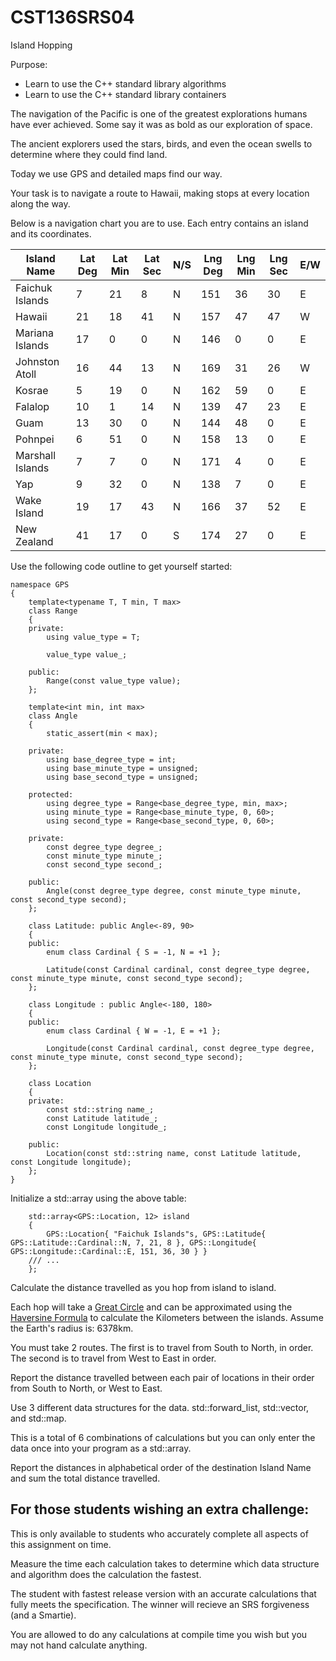 # CST136SRS04
Island Hopping

Purpose:

- Learn to use the C++ standard library algorithms
- Learn to use the C++ standard library containers

The navigation of the Pacific is one of the greatest explorations humans have ever achieved. Some say it was as bold as our exploration of space. 

The ancient explorers used the stars, birds, and even the ocean swells to determine where they could find land. 

Today we use GPS and detailed maps find our way. 

Your task is to navigate a route to Hawaii, making stops at every location along the way.

Below is a navigation chart you are to use. Each entry contains an island and its coordinates. 

| Island Name      | Lat Deg | Lat Min | Lat Sec | N/S | Lng Deg | Lng Min | Lng Sec | E/W | 
| ---------------- | ------- | ------- | ------- | --- | ------- | ------- | ------- | --- |
| Faichuk Islands  |       7 |      21 |       8 |   N |     151 |      36 |      30 |   E |
| Hawaii           |      21 |      18 |      41 |   N |     157 |      47 |      47 |   W |
| Mariana Islands  |      17 |       0 |       0 |   N |     146 |       0 |       0 |   E |
| Johnston Atoll   |      16 |      44 |      13 |   N |     169 |      31 |      26 |   W |
| Kosrae           |       5 |      19 |       0 |   N |     162 |      59 |       0 |   E |
| Falalop          |      10 |       1 |      14 |   N |     139 |      47 |      23 |   E |
| Guam             |      13 |      30 |       0 |   N |     144 |      48 |       0 |   E |
| Pohnpei          |       6 |      51 |       0 |   N |     158 |      13 |       0 |   E |
| Marshall Islands |       7 |       7 |       0 |   N |     171 |       4 |       0 |   E |
| Yap              |       9 |      32 |       0 |   N |     138 |       7 |       0 |   E |
| Wake Island      |      19 |      17 |      43 |   N |     166 |      37 |      52 |   E |
| New Zealand      |      41 |      17 |       0 |   S |     174 |      27 |       0 |   E |

Use the following code outline to get yourself started:

```
namespace GPS
{
	template<typename T, T min, T max>
	class Range
	{
	private:
		using value_type = T;

		value_type value_;

	public:
		Range(const value_type value);
	};

	template<int min, int max>
	class Angle
	{
		static_assert(min < max);

	private:
		using base_degree_type = int;
		using base_minute_type = unsigned;
		using base_second_type = unsigned;

	protected:
		using degree_type = Range<base_degree_type, min, max>;
		using minute_type = Range<base_minute_type, 0, 60>;
		using second_type = Range<base_second_type, 0, 60>;

	private:
		const degree_type degree_;
		const minute_type minute_;
		const second_type second_;

	public:
		Angle(const degree_type degree, const minute_type minute, const second_type second);
	};

	class Latitude: public Angle<-89, 90>
	{
	public:
		enum class Cardinal { S = -1, N = +1 };

		Latitude(const Cardinal cardinal, const degree_type degree, const minute_type minute, const second_type second);
	};

	class Longitude : public Angle<-180, 180>
	{
	public:
		enum class Cardinal { W = -1, E = +1 };

		Longitude(const Cardinal cardinal, const degree_type degree, const minute_type minute, const second_type second);
	};

	class Location
	{
	private:
		const std::string name_;
		const Latitude latitude_;
		const Longitude longitude_;

	public:
		Location(const std::string name, const Latitude latitude, const Longitude longitude);
	};
}
```

Initialize a std::array using the above table:

```
	std::array<GPS::Location, 12> island
	{
		GPS::Location{ "Faichuk Islands"s, GPS::Latitude{ GPS::Latitude::Cardinal::N, 7, 21, 8 }, GPS::Longitude{ GPS::Longitude::Cardinal::E, 151, 36, 30 } } 
    /// ...
	};
```

Calculate the distance travelled as you hop from island to island. 

Each hop will take a [Great Circle](https://en.wikipedia.org/wiki/Great-circle_distance) and can be approximated using the [Haversine Formula](https://en.wikipedia.org/wiki/Haversine_formula) to calculate the Kilometers between the islands. Assume the Earth's radius is: 6378km. 

You must take 2 routes. The first is to travel from South to North, in order. The second is to travel from West to East in order. 

Report the distance travelled between each pair of locations in their order from South to North, or West to East. 

Use 3 different data structures for the data. std::forward_list, std::vector, and std::map. 

This is a total of 6 combinations of calculations but you can only enter the data once into your program as a std::array. 

Report the distances in alphabetical order of the destination Island Name and sum the total distance travelled. 

## For those students wishing an extra challenge:

This is only available to students who accurately complete all aspects of this assignment on time. 

Measure the time each calculation takes to determine which data structure and algorithm does the calculation the fastest. 

The student with fastest release version with an accurate calculations that fully meets the specification. The winner will recieve an SRS forgiveness (and a Smartie). 

You are allowed to do any calculations at compile time you wish but you may not hand calculate anything. 
